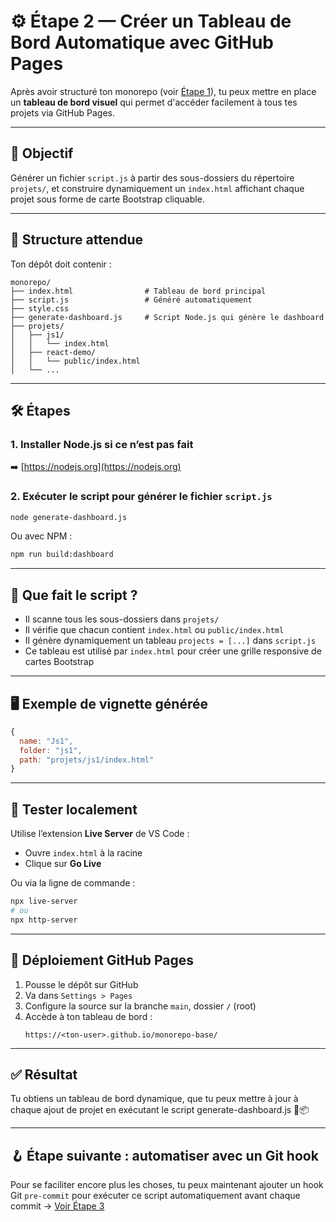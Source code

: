 # ⚙️ Étape 2 — Créer un Tableau de Bord Automatique avec GitHub Pages

Après avoir structuré ton monorepo (voir [Étape 1](ETAPE_1_MONOREPO.md)), tu peux mettre en place un **tableau de bord visuel** qui permet d'accéder facilement à tous tes projets via GitHub Pages.

---

## 🧾 Objectif

Générer un fichier `script.js` à partir des sous-dossiers du répertoire `projets/`, et construire dynamiquement un `index.html` affichant chaque projet sous forme de carte Bootstrap cliquable.

---

## 📁 Structure attendue

Ton dépôt doit contenir :

```
monorepo/
├── index.html                # Tableau de bord principal
├── script.js                 # Généré automatiquement
├── style.css                 
├── generate-dashboard.js     # Script Node.js qui génère le dashboard
├── projets/
│   ├── js1/
│   │   └── index.html
│   ├── react-demo/
│   │   └── public/index.html
│   └── ...
```

---

## 🛠️ Étapes

### 1. Installer Node.js si ce n’est pas fait

➡️ [https://nodejs.org](https://nodejs.org)

### 2. Exécuter le script pour générer le fichier `script.js`

```bash
node generate-dashboard.js
```

Ou avec NPM :

```bash
npm run build:dashboard
```

---

## 🔁 Que fait le script ?

- Il scanne tous les sous-dossiers dans `projets/`
- Il vérifie que chacun contient `index.html` ou `public/index.html`
- Il génère dynamiquement un tableau `projects = [...]` dans `script.js`
- Ce tableau est utilisé par `index.html` pour créer une grille responsive de cartes Bootstrap

---

## 🖥️ Exemple de vignette générée

```js
{
  name: "Js1",
  folder: "js1",
  path: "projets/js1/index.html"
}
```

---

## 🧪 Tester localement

Utilise l’extension **Live Server** de VS Code :

- Ouvre `index.html` à la racine
- Clique sur **Go Live**

Ou via la ligne de commande :

```bash
npx live-server
# ou
npx http-server
```

---

## 🔗 Déploiement GitHub Pages

1. Pousse le dépôt sur GitHub
2. Va dans `Settings > Pages`
3. Configure la source sur la branche `main`, dossier `/` (root)
4. Accède à ton tableau de bord :
   ```
   https://<ton-user>.github.io/monorepo-base/
   ```

---

## ✅ Résultat

Tu obtiens un tableau de bord dynamique, que tu peux mettre à jour à chaque ajout de projet en exécutant le script generate-dashboard.js 🧠📦

---

## 🪝 Étape suivante : automatiser avec un Git hook

Pour se faciliter encore plus les choses, tu peux maintenant ajouter un hook Git `pre-commit` pour exécuter ce script automatiquement avant chaque commit → [Voir Étape 3](DOC_HOOK_PRE_COMMIT.md)